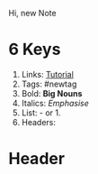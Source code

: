 ---
---

Hi, new Note

# 6 Keys

1. Links: [Tutorial](Tutorial.md)
1. Tags: #newtag
1. Bold: **Big Nouns**
1. Italics: *Emphasise*
1. List: - or 1.
1. Headers: 

# Header
